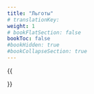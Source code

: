```yaml
---
title: "Льготы"
# translationKey: 
weight: 1
# bookFlatSection: false
bookToc: false
#bookHidden: true
#bookCollapseSection: true
---
```


{{<section>}}
